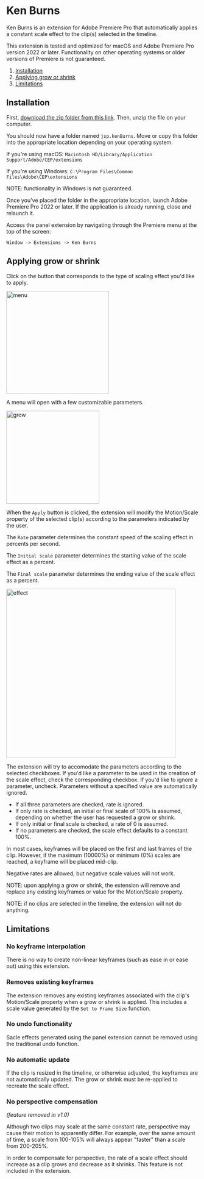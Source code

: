 # Ken Burns

Ken Burns is an extension for Adobe Premiere Pro that automatically applies a constant scale effect to the clip(s) selected in the timeline.

This extension is tested and optimized for macOS and Adobe Premiere Pro version 2022 or later. Functionality on other operating systems or older versions of Premiere is not guaranteed.

1. [Installation](#installation)
2. [Applying grow or shrink](#applying)
3. [Limitations](#limitations)

## Installation <a name="installation"></a>

First, [download the zip folder from this link](). Then, unzip the file on your computer. 

You should now have a folder named `jsp.kenBurns`. 
Move or copy this folder into the appropriate location depending on your operating system.

If you're using macOS: `Macintosh HD/Library/Application Support/Adobe/CEP/extensions`

If you're using Windows: `C:\Program Files\Common Files\Adobe\CEP\extensions`

NOTE: functionality in Windows is not guaranteed.
    
Once you've placed the folder in the appropriate location, launch Adobe Premiere Pro 2022 or later. 
If the application is already running, close and relaunch it.

Access the panel extension by navigating through the Premiere menu at the top of the screen:
   
    Window -> Extensions -> Ken Burns
    
## Applying grow or shrink <a name="applying"></a>

Click on the button that corresponds to the type of scaling effect you'd like to apply.

<img width="269" alt="menu" src="https://user-images.githubusercontent.com/73052478/213041016-ad547496-4a26-432e-a07c-151e5dae58c3.png">

A menu will open with a few customizable parameters.

<img width="244" alt="grow" src="https://user-images.githubusercontent.com/73052478/213041118-1243b924-d541-4cce-a733-5927a9723c5d.png">

When the `Apply` button is clicked, the extension will modify the Motion/Scale property of the selected clip(s) according to the parameters indicated by the user.

The `Rate` parameter determines the constant speed of the scaling effect in percents per second.

The `Initial scale` parameter determines the starting value of the scale effect as a percent.

The `Final scale` parameter determines the ending value of the scale effect as a percent.

<img width="444" alt="effect" src="https://user-images.githubusercontent.com/73052478/213045151-91ddfdfd-399e-4be2-9a60-78a36dd0badc.png">

The extension will try to accomodate the parameters according to the selected checkboxes. 
If you'd like a parameter to be used in the creation of the scale effect, check the corresponding checkbox. 
If you'd like to ignore a parameter, uncheck.
Parameters without a specified value are automatically ignored.

- If all three parameters are checked, rate is ignored. 
- If only rate is checked, an initial or final scale of 100% is assumed, depending on whether the user has requested a grow or shrink. 
- If only initial or final scale is checked, a rate of 0 is assumed. 
- If no parameters are checked, the scale effect defaults to a constant 100%.

In most cases, keyframes will be placed on the first and last frames of the clip. 
However, if the maximum (10000%) or minimum (0%) scales are reached, a keyframe will be placed mid-clip.

Negative rates are allowed, but negative scale values will not work.

NOTE: upon applying a grow or shrink, the extension will remove and replace any existing keyframes or value for the Motion/Scale property.

NOTE: if no clips are selected in the timeline, the extension will not do anything.

## Limitations <a name="limitations"></a>

### No keyframe interpolation

There is no way to create non-linear keyframes (such as ease in or ease out) using this extension.

### Removes existing keyframes

The extension removes any existing keyframes associated with the clip's Motion/Scale property when a grow or shrink is applied. 
This includes a scale value generated by the `Set to Frame Size` function.

### No undo functionality

Sacle effects generated using the panel extension cannot be removed using the traditional undo function.

### No automatic update

If the clip is resized in the timeline, or otherwise adjusted, the keyframes are not automatically updated. 
The grow or shrink must be re-applied to recreate the scale effect.

### No perspective compensation 

*(feature removed in v1.0)*

Although two clips may scale at the same constant rate, perspective may cause their motion to apparently differ. 
For example, over the same amount of time, a scale from 100-105% will always appear "faster" than a scale from 200-205%.

In order to compensate for perspective, the rate of a scale effect should increase as a clip grows and decrease as it shrinks. 
This feature is not included in the extension.
